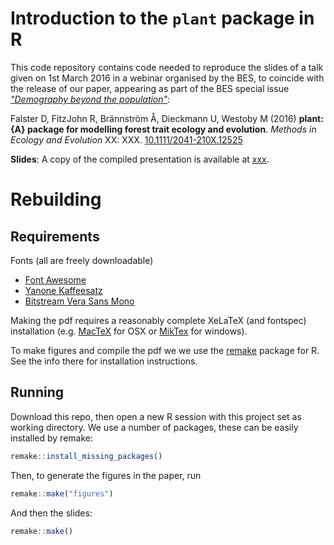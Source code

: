 # Introduction to the `plant` package in R

This code repository contains code needed to reproduce the slides of a talk given on 1st March 2016 in a webinar organised by the BES, to coincide with the release of our paper, appearing as part of the BES special issue [*"Demography beyond the population"*](http://onlinelibrary.wiley.com/subject/code/000046/homepage/cross_journal_special_feature.htm):

Falster D, FitzJohn R, Brännström Å, Dieckmann U, Westoby M (2016) **plant: {A} package for modelling forest trait ecology and evolution**. *Methods in Ecology and Evolution* XX: XXX. [10.1111/2041-210X.12525](http://doi.org/10.1111/2041-210X.12525)

**Slides**: A copy of the compiled presentation is available at [xxx](xxx).

# Rebuilding

## Requirements

Fonts (all are freely downloadable)

* [Font Awesome](http://fortawesome.github.io/Font-Awesome/)
* [Yanone Kaffeesatz](https://www.google.com/fonts#UsePlace:use/Collection:Yanone+Kaffeesatz)
* [Bitstream Vera Sans Mono](http://ftp.gnome.org/pub/GNOME/sources/ttf-bitstream-vera/1.10/)


Making the pdf requires a reasonably complete XeLaTeX (and fontspec) installation (e.g. [MacTeX](https://tug.org/mactex/) for OSX or [MikTex](http://miktex.org/) for windows).

To make figures and compile the pdf we we use the [remake](https://github.com/richfitz/remake) package for R. See the info there for installation instructions.

## Running

Download this repo, then open a new R session with this project set as working directory. We use a number of packages, these can be easily installed by remake:

```r
remake::install_missing_packages()
```

Then, to generate the figures in the paper, run

```r
remake::make("figures")
```


And then the slides:

```r
remake::make()
```
